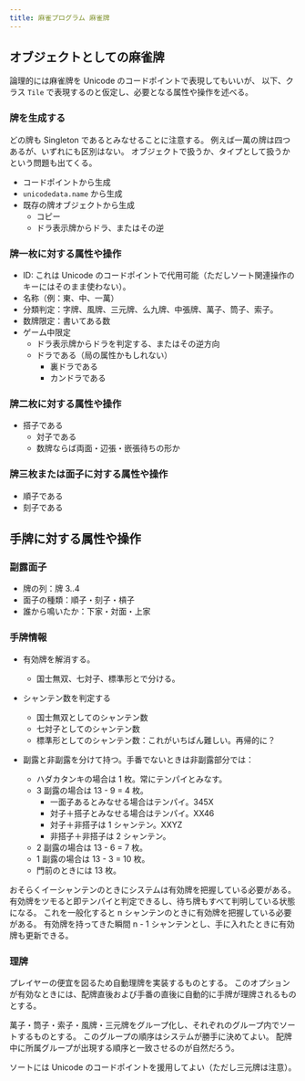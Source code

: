 ```yaml
---
title: 麻雀プログラム 麻雀牌
---
```


## オブジェクトとしての麻雀牌

論理的には麻雀牌を Unicode のコードポイントで表現してもいいが、
以下、クラス `Tile` で表現するのと仮定し、必要となる属性や操作を述べる。

### 牌を生成する

どの牌も Singleton であるとみなせることに注意する。
例えば一萬の牌は四つあるが、いずれにも区別はない。
オブジェクトで扱うか、タイプとして扱うかという問題も出てくる。

* コードポイントから生成
* `unicodedata.name` から生成
* 既存の牌オブジェクトから生成
  * コピー
  * ドラ表示牌からドラ、またはその逆

### 牌一枚に対する属性や操作

* ID: これは Unicode のコードポイントで代用可能（ただしソート関連操作のキーにはそのまま使わない）。
* 名称（例：東、中、一萬）
* 分類判定：字牌、風牌、三元牌、么九牌、中張牌、萬子、筒子、索子。
* 数牌限定：書いてある数
* ゲーム中限定
  * ドラ表示牌からドラを判定する、またはその逆方向
  * ドラである（局の属性かもしれない）
    * 裏ドラである
    * カンドラである

### 牌二枚に対する属性や操作

* 搭子である
  * 対子である
  * 数牌ならば両面・辺張・嵌張待ちの形か

### 牌三枚または面子に対する属性や操作

* 順子である
* 刻子である

## 手牌に対する属性や操作

### 副露面子

* 牌の列：牌 3..4
* 面子の種類：順子・刻子・槓子
* 誰から鳴いたか：下家・対面・上家

### 手牌情報

* 有効牌を解消する。
  * 国士無双、七対子、標準形とで分ける。

* シャンテン数を判定する
  * 国士無双としてのシャンテン数
  * 七対子としてのシャンテン数
  * 標準形としてのシャンテン数：これがいちばん難しい。再帰的に？

* 副露と非副露を分けて持つ。手番でないときは非副露部分では：
  * ハダカタンキの場合は 1 枚。常にテンパイとみなす。
  * 3 副露の場合は 13 - 9 = 4 枚。
    * 一面子あるとみなせる場合はテンパイ。345X
    * 対子＋搭子とみなせる場合はテンパイ。XX46
    * 対子＋非搭子は 1 シャンテン。XXYZ
    * 非搭子＋非搭子は 2 シャンテン。
  * 2 副露の場合は 13 - 6 = 7 枚。
  * 1 副露の場合は 13 - 3 = 10 枚。
  * 門前のときには 13 枚。

おそらくイーシャンテンのときにシステムは有効牌を把握している必要がある。
有効牌をツモると即テンパイと判定できるし、待ち牌もすべて判明している状態になる。
これを一般化すると n シャンテンのときに有効牌を把握している必要がある。
有効牌を持ってきた瞬間 n - 1 シャンテンとし、手に入れたときに有効牌も更新できる。

### 理牌

プレイヤーの便宜を図るため自動理牌を実装するものとする。
このオプションが有効なときには、配牌直後および手番の直後に自動的に手牌が理牌されるものとする。

萬子・筒子・索子・風牌・三元牌をグループ化し、それぞれのグループ内でソートするものとする。
このグループの順序はシステムが勝手に決めてよい。
配牌中に所属グループが出現する順序と一致させるのが自然だろう。

ソートには Unicode のコードポイントを援用してよい（ただし三元牌は注意）。
